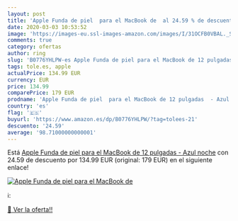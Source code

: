 ```yaml
---
layout: post
title: 'Apple Funda de piel  para el MacBook de  al 24.59 % de descuento'
date: 2020-03-03 10:53:52
image: 'https://images-eu.ssl-images-amazon.com/images/I/31OCFB0VBAL._SL200_.jpg'
comments: true
category: ofertas
author: ring
slug: 'B0776YHLPW-es Apple Funda de piel para el MacBook de 12 pulgadas - Azul...'
tags: tole.es, apple
actualPrice: 134.99 EUR
currency: EUR
price: 134.99
comparePrice: 179 EUR
prodname: 'Apple Funda de piel  para el MacBook de 12 pulgadas  - Azul noche'
country: 'es'
flag: '🇪🇸'
buyurl: 'https://www.amazon.es/dp/B0776YHLPW/?tag=tolees-21'
descuento: '24.59'
average: '98.71000000000001'
---
```


Está [Apple Funda de piel  para el MacBook de 12 pulgadas  - Azul noche](https://www.amazon.es/dp/B0776YHLPW/?tag=tolees-21) con 24.59 de descuento por 134.99 EUR (original: 179 EUR) en el siguiente enlace!

[![Apple Funda de piel  para el MacBook de ](https://images-eu.ssl-images-amazon.com/images/I/31OCFB0VBAL._SL200_.jpg)](https://www.amazon.es/dp/B0776YHLPW/?tag=tolees-21)

ℹ️:


[🛒 Ver la oferta!!](https://www.amazon.es/dp/B0776YHLPW/?tag=tolees-21)
